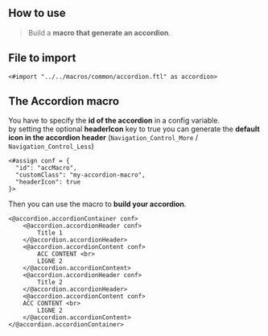 ## How to use

>  Build a **macro that generate an accordion**. 

## File to import

```ftl
<#import "../../macros/common/accordion.ftl" as accordion>
```

## The Accordion macro
You have to specify the **id of the accordion** in a config variable.<br >
by setting the optional **headerIcon** key to true you can generate the **default icon in the accordion header** (`Navigation_Control_More` / `Navigation_Control_Less`)

```ftl
<#assign conf = {
  "id": "accMacro",
  "customClass": "my-accordion-macro",
  "headerIcon": true
}>
```

Then you can use the macro to **build your accordion**.

```ftl
<@accordion.accordionContainer conf>
    <@accordion.accordionHeader conf>
        Title 1
    </@accordion.accordionHeader>
    <@accordion.accordionContent conf>
        ACC CONTENT <br>
        LIGNE 2
    </@accordion.accordionContent>
    <@accordion.accordionHeader conf>
        Title 2
    </@accordion.accordionHeader>
    <@accordion.accordionContent conf>
    ACC CONTENT <br>
        LIGNE 2
    </@accordion.accordionContent>
</@accordion.accordionContainer>
```

